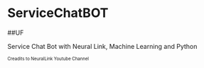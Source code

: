 # ServiceChatBOT
##UF

Service Chat Bot with Neural Link, Machine Learning and Python

<sub><sup>Creadits to NeuralLink Youtube Channel</sup></sub>
